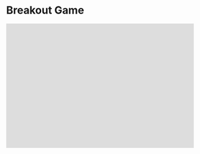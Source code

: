 Breakout Game
=============

<style>
    #breakout-game * { padding: 0; margin: 0; }
    canvas#myCanvas { background: #ddd; display: block; margin: 0 auto; }
</style>

<div id="breakout-game">
    <canvas id="myCanvas" width="480" height="320"></canvas>
    <script src="{{ asset('js/breakout/debug.js') }}"></script>
    <script src="{{ asset('js/breakout/vars.js') }}"></script>
    <script src="{{ asset('js/breakout/breakout.js') }}"></script>
    <script>
        var game = new Game("myCanvas");
        game.run();
    </script>
</div>
